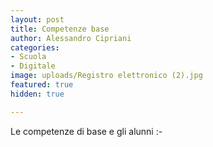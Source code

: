```yaml
---
layout: post
title: Competenze base
author: Alessandro Cipriani
categories:
- Scuola
- Digitale
image: uploads/Registro elettronico (2).jpg
featured: true
hidden: true

---
```

Le competenze di base e gli alunni :-
